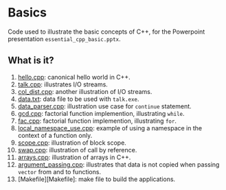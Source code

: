# Basics
Code used to illustrate the basic concepts of C++, for the Powerpoint
presentation `essential_cpp_basic.pptx`.

## What is it?
1. [hello.cpp](hello.cpp): canonical hello world in C++.
1. [talk.cpp](talk.cpp): illustrates I/O streams.
1. [col_dist.cpp](col_dist.cpp): another illustration of I/O streams.
1. [data.txt](data.txt): data file to be used with `talk.exe`.
1. [data_parser.cpp](data_parser.cpp): illustration use case for `continue` statement.
1. [gcd.cpp](gcd.cpp): factorial function implemention, illustrating `while`.
1. [fac.cpp](fac.cpp): factorial function implemention, illustrating `for`.
1. [local_namespace_use.cpp](local_namespace_use.cpp): example of using a namespace in the context
    of a function only.
1. [scope.cpp](scope.cpp): illustration of block scope.
1. [swap.cpp](swap.cpp): illustration of call by reference.
1. [arrays.cpp](arrays.cpp): illustration of arrays in C++.
1. [argument_passing.cpp](argument_passing.cpp): illustrates that data is not copied when
    passing `vector` from and to functions.
1. [Makefile][Makefile]: make file to build the applications.
